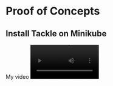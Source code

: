 # Proof of Concepts

## Install Tackle on Minikube

My video
<video src='https://raw.githubusercontent.com/mrizzi/poc/main/video/videos/tackle-1.0.0_minikube_install.mov' width=180/>
Sample video
<video src='https://user-images.githubusercontent.com/6877923/123006036-64e2e780-d3b7-11eb-922e-018994b32da5.mov'  width=180/>
direct link
https://user-images.githubusercontent.com/6877923/123006036-64e2e780-d3b7-11eb-922e-018994b32da5.mov
